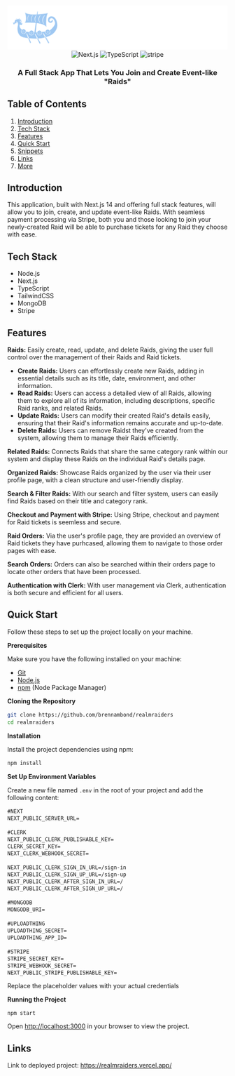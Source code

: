 <div align="center">
  <br />
      <img src="/public/assets/icons/textLogo.svg" alt="Project Banner">
  <br />

  <div>
    <img src="https://img.shields.io/badge/-Next_JS_14-black?style=for-the-badge&logoColor=white&logo=nextdotjs&color=000000" alt="Next.js" />
    <img src="https://img.shields.io/badge/-TypeScript-black?style=for-the-badge&logoColor=white&logo=typescript&color=3178C6" alt="TypeScript" />
    <img src="https://img.shields.io/badge/-MongoDB-black?style=for-the-badge&logoColor=white&logo=mongodb&color=00684A" alt="stripe" />
  </div>

  <h3 align="center">A Full Stack App That Lets You Join and Create Event-like "Raids"</h3>
</div>

## <a name="table">Table of Contents</a>

1. [Introduction](#introduction)
2. [Tech Stack](#tech-stack)
3. [Features](#features)
4. [Quick Start](#quick-start)
5. [Snippets](#snippets)
6. [Links](#links)
7. [More](#more)

## <a name="introduction">Introduction</a>

This application, built with Next.js 14 and offering full stack features, will allow you to join, create, and update event-like Raids. With seamless payment processing via Stripe, both you and those looking to join your newly-created Raid will be able to purchase tickets for any Raid they choose with ease.

## <a name="tech-stack">Tech Stack</a>

- Node.js
- Next.js
- TypeScript
- TailwindCSS
- MongoDB
- Stripe

## <a name="features">Features</a>

**Raids:** Easily create, read, update, and delete Raids, giving the user full control over the management of their Raids and Raid tickets.

- **Create Raids:** Users can effortlessly create new Raids, adding in essential details such as its title, date, environment, and other information.
- **Read Raids:** Users can access a detailed view of all Raids, allowing them to explore all of its information, including descriptions, specific Raid ranks, and related Raids.
- **Update Raids:** Users can modify their created Raid's details easily, ensuring that their Raid's information remains accurate and up-to-date.
- **Delete Raids:** Users can remove Raidst they've created from the system, allowing them to manage their Raids efficiently.

**Related Raids:** Connects Raids that share the same category rank within our system and display these Raids on the individual Raid's details page.

**Organized Raids:** Showcase Raids organized by the user via their user profile page, with a clean structure and user-friendly display.

**Search & Filter Raids:** With our search and filter system, users can easily find Raids based on their title and category rank.

**Checkout and Payment with Stripe:** Using Stripe, checkout and payment for Raid tickets is seemless and secure.

**Raid Orders:** Via the user's profile page, they are provided an overview of Raid tickets they have purhcased, allowing them to navigate to those order pages with ease.

**Search Orders:** Orders can also be searched within their orders page to locate other orders that have been processed.

**Authentication with Clerk:** With user management via Clerk, authentication is both secure and efficient for all users.

## <a name="quick-start">Quick Start</a>

Follow these steps to set up the project locally on your machine.

**Prerequisites**

Make sure you have the following installed on your machine:

- [Git](https://git-scm.com/)
- [Node.js](https://nodejs.org/en)
- [npm](https://www.npmjs.com/) (Node Package Manager)

**Cloning the Repository**

```bash
git clone https://github.com/brennambond/realmraiders
cd realmraiders
```

**Installation**

Install the project dependencies using npm:

```bash
npm install
```

**Set Up Environment Variables**

Create a new file named `.env` in the root of your project and add the following content:

```env
#NEXT
NEXT_PUBLIC_SERVER_URL=

#CLERK
NEXT_PUBLIC_CLERK_PUBLISHABLE_KEY=
CLERK_SECRET_KEY=
NEXT_CLERK_WEBHOOK_SECRET=

NEXT_PUBLIC_CLERK_SIGN_IN_URL=/sign-in
NEXT_PUBLIC_CLERK_SIGN_UP_URL=/sign-up
NEXT_PUBLIC_CLERK_AFTER_SIGN_IN_URL=/
NEXT_PUBLIC_CLERK_AFTER_SIGN_UP_URL=/

#MONGODB
MONGODB_URI=

#UPLOADTHING
UPLOADTHING_SECRET=
UPLOADTHING_APP_ID=

#STRIPE
STRIPE_SECRET_KEY=
STRIPE_WEBHOOK_SECRET=
NEXT_PUBLIC_STRIPE_PUBLISHABLE_KEY=
```

Replace the placeholder values with your actual credentials

**Running the Project**

```bash
npm start
```

Open [http://localhost:3000](http://localhost:3000) in your browser to view the project.

## <a name="links">Links</a>

Link to deployed project: https://realmraiders.vercel.app/
